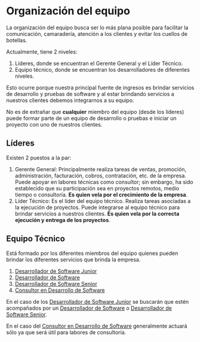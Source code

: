 # Organización del equipo

La organización del equipo busca ser lo más plana posible para facilitar la comunicación, camaradería, atención a los clientes y evitar los cuellos de botellas.

Actualmente, tiene 2 niveles:
1. Líderes, donde se encuentran el Gerente General y el Líder Técnico.
1. Equipo técnico, donde se encuentran los desarrolladores de diferentes niveles.

Esto ocurre porque nuestra principal fuente de ingresos es brindar servicios de desarrollo y pruebas de software y al estar brindando servicios a nuestros clientes debemos integrarnos a su equipo.

No es de extrañar que **cualquier** miembro del equipo (desde los líderes) puede formar parte de un equipo de desarrollo o pruebas e iniciar un proyecto con uno de nuestros clientes.

## Líderes

Existen 2 puestos a la par:

1. Gerente General: Principalmente realiza tareas de ventas, promoción, administración, facturación, cobros, contratación, etc. de la empresa. Puede apoyar en labores técnicas como consultor; sin embargo, ha sido establecido que su participación sea en proyectos remotos, medio tiempo o consultoría. **Es quien vela por el crecimiento de la empresa**.
1. Líder Técnico: Es el líder del equipo técnico. Realiza tareas asociadas a la ejecución de proyectos. Puede integrarse al equipo técnico para brindar servicios a nuestros clientes. **Es quien vela por la correcta ejecución y entrega de los proyectos**.

## Equipo Técnico

Está formado por los diferentes miembros del equipo quienes pueden brindar los diferentes servicios que brinda la empresa.
1. [Desarrollador de Software Junior](niveles.md#nivel-1-desarrollador-de-software-junior)
1. [Desarrollador de Software](niveles.md#nivel-2-desarrollador-de-software)
1. [Desarrollador de Software Senior](niveles.md#nivel-3-desarrollador-de-software-senior)
1. [Consultor en Desarrollo de Software](niveles.md#nivel-4-consultor-en-desarrollo-de-software)

En el caso de los [Desarrollador de Software Junior](niveles.md#nivel-1-desarrollador-de-software-junior) se buscarán que estén acompañados por un [Desarrollador de Software](niveles.md#nivel-2-desarrollador-de-software) o [Desarrollador de Software Senior](niveles.md#nivel-3-desarrollador-de-software-senior).

En el caso del [Consultor en Desarrollo de Software](niveles.md#nivel-4-consultor-en-desarrollo-de-software) generalmente actuará sólo ya que será útil para labores de consultoría.
